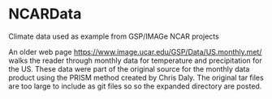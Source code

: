 # NCARData
Climate data used as example from  GSP/IMAGe NCAR projects 

An older web page 
https://www.image.ucar.edu/GSP/Data/US.monthly.met/
walks the reader through monthly data for temperature and precipitation 
for the US. These data were part of the original source for the monthly 
data product using the PRISM method created by Chris Daly. 
The original tar files are too large to include as git files so so the 
expanded directory are posted. 


